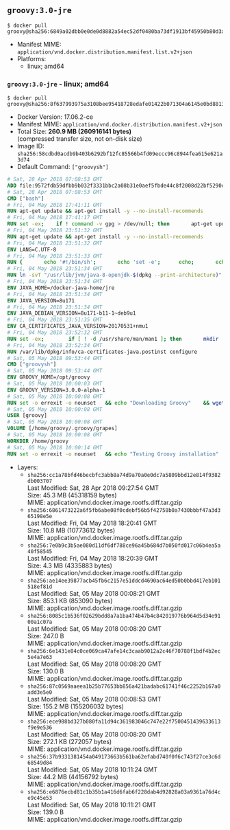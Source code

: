 ## `groovy:3.0-jre`

```console
$ docker pull groovy@sha256:6849a02dbb0e0de0d8882a54ec52df0480ba73df1913bf45950b80d3aafa6030
```

-	Manifest MIME: `application/vnd.docker.distribution.manifest.list.v2+json`
-	Platforms:
	-	linux; amd64

### `groovy:3.0-jre` - linux; amd64

```console
$ docker pull groovy@sha256:8f637993975a3108bee95418728edafe01422b071304a6145e0bd881379ea3ed
```

-	Docker Version: 17.06.2-ce
-	Manifest MIME: `application/vnd.docker.distribution.manifest.v2+json`
-	Total Size: **260.9 MB (260916141 bytes)**  
	(compressed transfer size, not on-disk size)
-	Image ID: `sha256:58cdbd0acdb9b403b6292bf12fc85566b4fd09eccc96c8944fea615e621a3d74`
-	Default Command: `["groovysh"]`

```dockerfile
# Sat, 28 Apr 2018 07:08:53 GMT
ADD file:9572fdb59dfbb9b032f3331bbc2a08b31e0aef5fbde44c8f2008d22bf5290cf2 in / 
# Sat, 28 Apr 2018 07:08:53 GMT
CMD ["bash"]
# Fri, 04 May 2018 17:41:11 GMT
RUN apt-get update && apt-get install -y --no-install-recommends 		ca-certificates 		curl 		netbase 		wget 	&& rm -rf /var/lib/apt/lists/*
# Fri, 04 May 2018 17:41:17 GMT
RUN set -ex; 	if ! command -v gpg > /dev/null; then 		apt-get update; 		apt-get install -y --no-install-recommends 			gnupg 			dirmngr 		; 		rm -rf /var/lib/apt/lists/*; 	fi
# Fri, 04 May 2018 23:51:32 GMT
RUN apt-get update && apt-get install -y --no-install-recommends 		bzip2 		unzip 		xz-utils 	&& rm -rf /var/lib/apt/lists/*
# Fri, 04 May 2018 23:51:32 GMT
ENV LANG=C.UTF-8
# Fri, 04 May 2018 23:51:33 GMT
RUN { 		echo '#!/bin/sh'; 		echo 'set -e'; 		echo; 		echo 'dirname "$(dirname "$(readlink -f "$(which javac || which java)")")"'; 	} > /usr/local/bin/docker-java-home 	&& chmod +x /usr/local/bin/docker-java-home
# Fri, 04 May 2018 23:51:34 GMT
RUN ln -svT "/usr/lib/jvm/java-8-openjdk-$(dpkg --print-architecture)" /docker-java-home
# Fri, 04 May 2018 23:51:34 GMT
ENV JAVA_HOME=/docker-java-home/jre
# Fri, 04 May 2018 23:51:34 GMT
ENV JAVA_VERSION=8u171
# Fri, 04 May 2018 23:51:34 GMT
ENV JAVA_DEBIAN_VERSION=8u171-b11-1~deb9u1
# Fri, 04 May 2018 23:51:35 GMT
ENV CA_CERTIFICATES_JAVA_VERSION=20170531+nmu1
# Fri, 04 May 2018 23:52:32 GMT
RUN set -ex; 		if [ ! -d /usr/share/man/man1 ]; then 		mkdir -p /usr/share/man/man1; 	fi; 		apt-get update; 	apt-get install -y 		openjdk-8-jre="$JAVA_DEBIAN_VERSION" 		ca-certificates-java="$CA_CERTIFICATES_JAVA_VERSION" 	; 	rm -rf /var/lib/apt/lists/*; 		[ "$(readlink -f "$JAVA_HOME")" = "$(docker-java-home)" ]; 		update-alternatives --get-selections | awk -v home="$(readlink -f "$JAVA_HOME")" 'index($3, home) == 1 { $2 = "manual"; print | "update-alternatives --set-selections" }'; 	update-alternatives --query java | grep -q 'Status: manual'
# Fri, 04 May 2018 23:52:34 GMT
RUN /var/lib/dpkg/info/ca-certificates-java.postinst configure
# Sat, 05 May 2018 09:53:44 GMT
CMD ["groovysh"]
# Sat, 05 May 2018 09:53:44 GMT
ENV GROOVY_HOME=/opt/groovy
# Sat, 05 May 2018 10:00:03 GMT
ENV GROOVY_VERSION=3.0.0-alpha-1
# Sat, 05 May 2018 10:00:08 GMT
RUN set -o errexit -o nounset 	&& echo "Downloading Groovy" 	&& wget --no-verbose --output-document=groovy.zip "https://dist.apache.org/repos/dist/release/groovy/${GROOVY_VERSION}/distribution/apache-groovy-binary-${GROOVY_VERSION}.zip" 		&& echo "Importing keys listed in http://www.apache.org/dist/groovy/KEYS from key server" 	&& export GNUPGHOME="$(mktemp -d)" 	&& for key in 		"7FAA0F2206DE228F0DB01AD741321490758AAD6F" 		"331224E1D7BE883D16E8A685825C06C827AF6B66" 		"34441E504A937F43EB0DAEF96A65176A0FB1CD0B" 		"9A810E3B766E089FFB27C70F11B595CEDC4AEBB5" 		"81CABC23EECA0790E8989B361FF96E10F0E13706" 	; do 		for server in 			"ha.pool.sks-keyservers.net" 			"hkp://p80.pool.sks-keyservers.net:80" 			"pgp.mit.edu" 		; do 			echo "  Trying ${server}"; 			if gpg --keyserver "${server}" --recv-keys "${key}"; then 				break; 			fi; 		done; 	done; 	if [ $(gpg --list-keys | grep -c "pub ") -ne 5 ]; then 		echo "ERROR: Failed to fetch GPG keys" >&2; 		exit 1; 	fi 		&& echo "Checking download signature" 	&& wget --no-verbose --output-document=groovy.zip.asc "https://dist.apache.org/repos/dist/release/groovy/${GROOVY_VERSION}/distribution/apache-groovy-binary-${GROOVY_VERSION}.zip.asc" 	&& gpg --batch --verify groovy.zip.asc groovy.zip 	&& rm --recursive --force "${GNUPGHOME}" 	&& rm groovy.zip.asc 		&& echo "Installing Groovy" 	&& unzip groovy.zip 	&& rm groovy.zip 	&& mv "groovy-${GROOVY_VERSION}" "${GROOVY_HOME}/" 	&& ln --symbolic "${GROOVY_HOME}/bin/grape" /usr/bin/grape 	&& ln --symbolic "${GROOVY_HOME}/bin/groovy" /usr/bin/groovy 	&& ln --symbolic "${GROOVY_HOME}/bin/groovyc" /usr/bin/groovyc 	&& ln --symbolic "${GROOVY_HOME}/bin/groovyConsole" /usr/bin/groovyConsole 	&& ln --symbolic "${GROOVY_HOME}/bin/groovydoc" /usr/bin/groovydoc 	&& ln --symbolic "${GROOVY_HOME}/bin/groovysh" /usr/bin/groovysh 	&& ln --symbolic "${GROOVY_HOME}/bin/java2groovy" /usr/bin/java2groovy 		&& echo "Adding groovy user and group" 	&& groupadd --system --gid 1000 groovy 	&& useradd --system --gid groovy --uid 1000 --shell /bin/bash --create-home groovy 	&& mkdir --parents /home/groovy/.groovy/grapes 	&& chown --recursive groovy:groovy /home/groovy 		&& echo "Symlinking root .groovy to groovy .groovy" 	&& ln -s /home/groovy/.groovy /root/.groovy
# Sat, 05 May 2018 10:00:08 GMT
USER [groovy]
# Sat, 05 May 2018 10:00:08 GMT
VOLUME [/home/groovy/.groovy/grapes]
# Sat, 05 May 2018 10:00:08 GMT
WORKDIR /home/groovy
# Sat, 05 May 2018 10:00:14 GMT
RUN set -o errexit -o nounset 	&& echo "Testing Groovy installation" 	&& groovy --version
```

-	Layers:
	-	`sha256:cc1a78bfd46becbfc3abb8a74d9a70a0e0dc7a5809bbd12e814f9382db003707`  
		Last Modified: Sat, 28 Apr 2018 09:27:54 GMT  
		Size: 45.3 MB (45318159 bytes)  
		MIME: application/vnd.docker.image.rootfs.diff.tar.gzip
	-	`sha256:6861473222a6f5fb6abe08f0cdebf56b5f42758b0a7430bbbf47a3d365198e5e`  
		Last Modified: Fri, 04 May 2018 18:20:41 GMT  
		Size: 10.8 MB (10773612 bytes)  
		MIME: application/vnd.docker.image.rootfs.diff.tar.gzip
	-	`sha256:7e0b9c3b5ae080d11df6df788ce96a45b684d7b050fd017c06b4ea5a40f58545`  
		Last Modified: Fri, 04 May 2018 18:20:39 GMT  
		Size: 4.3 MB (4335883 bytes)  
		MIME: application/vnd.docker.image.rootfs.diff.tar.gzip
	-	`sha256:ae14ee39877acb45fb6c2157e51ddcd4690ac64ed50b0bbd417eb101518ef81d`  
		Last Modified: Sat, 05 May 2018 00:08:21 GMT  
		Size: 853.1 KB (853090 bytes)  
		MIME: application/vnd.docker.image.rootfs.diff.tar.gzip
	-	`sha256:8085c1b536f02629bdd8a7a1ba474b47b4c842019776b964d5d34e9100a1c07a`  
		Last Modified: Sat, 05 May 2018 00:08:20 GMT  
		Size: 247.0 B  
		MIME: application/vnd.docker.image.rootfs.diff.tar.gzip
	-	`sha256:6e1431e84c0ce069ca47afe14c3caab9012a2c46f70788f1bdf4b2ec5e4a7e63`  
		Last Modified: Sat, 05 May 2018 00:08:20 GMT  
		Size: 130.0 B  
		MIME: application/vnd.docker.image.rootfs.diff.tar.gzip
	-	`sha256:87c0569aaeea1b25b77653bb856a421badabc61741f46c2252b167a0add3e5e0`  
		Last Modified: Sat, 05 May 2018 00:08:53 GMT  
		Size: 155.2 MB (155206032 bytes)  
		MIME: application/vnd.docker.image.rootfs.diff.tar.gzip
	-	`sha256:ece988bd327b080fa11d94c361983046c747e22f7500451439633613f9e9e536`  
		Last Modified: Sat, 05 May 2018 00:08:20 GMT  
		Size: 272.1 KB (272057 bytes)  
		MIME: application/vnd.docker.image.rootfs.diff.tar.gzip
	-	`sha256:37b9331381454a049173663b561ba62efabd740f0f6c743f27ce3c6d68549d84`  
		Last Modified: Sat, 05 May 2018 10:11:24 GMT  
		Size: 44.2 MB (44156792 bytes)  
		MIME: application/vnd.docker.image.rootfs.diff.tar.gzip
	-	`sha256:e6876ecbd81c1b35b1a416d6fab6f228dab4d92828a03a9361a76d4ce9c45e53`  
		Last Modified: Sat, 05 May 2018 10:11:21 GMT  
		Size: 139.0 B  
		MIME: application/vnd.docker.image.rootfs.diff.tar.gzip

